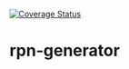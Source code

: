 [![Coverage Status](https://coveralls.io/repos/github/efalayi/rpn-generator/badge.svg?branch=develop)](https://coveralls.io/github/efalayi/rpn-generator?branch=develop)
# rpn-generator
